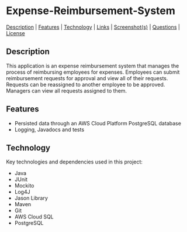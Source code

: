 # Expense-Reimbursement-System


[Description](#description) | [Features](#features) | [Technology](#technology) | [Links](#links) | [Screenshot(s)](#screenshots) | [Questions](#questions) | [License](#license)

## Description
This application is an expense reimbursement system that manages the process of reimbursing employees for expenses. Employees can submit reimbursement requests for approval and view all of their requests. Requests can be reassigned to another employee to be approved. Managers can view all requests assigned to them. 

## Features
- Persisted data through an AWS Cloud Platform PostgreSQL database
- Logging, Javadocs and tests

## Technology
Key technologies and dependencies used in this project:
- Java
- JUnit
- Mockito
- Log4J
- Jason Library
- Maven
- Git
- AWS Cloud SQL
- PostgreSQL
